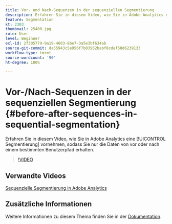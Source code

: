 ```yaml
---
title: Vor- und Nach-Sequenzen in der sequenziellen Segmentierung
description: Erfahren Sie in diesem Video, wie Sie in Adobe Analytics eine Segmentierung vornehmen, sodass Sie nur die Daten von vor oder nach einem bestimmten Benutzerpfad erhalten.
feature: Segmentation
kt: 2303
thumbnail: 25400.jpg
role: User
level: Beginner
exl-id: 2f305779-9a19-4603-8be7-3a5e3bf634ab
source-git-commit: da55943c5e956f7b03952babf8cdaf50d6239133
workflow-type: tm+mt
source-wordcount: '90'
ht-degree: 100%

---
```


# Vor-/Nach-Sequenzen in der sequenziellen Segmentierung {#before-after-sequences-in-sequential-segmentation}

Erfahren Sie in diesem Video, wie Sie in Adobe Analytics eine [!UICONTROL Segmentierung] vornehmen, sodass Sie nur die Daten von vor oder nach einem bestimmten Benutzerpfad erhalten.

>[!VIDEO](https://video.tv.adobe.com/v/25400/?quality=12)

## Verwandte Videos

[Sequenzielle Segmentierung in Adobe Analytics](sequential-segmentation.md)

## Zusätzliche Informationen

Weitere Informationen zu diesem Thema finden Sie in der [Dokumentation](https://experienceleague.adobe.com/docs/analytics/components/segmentation/segmentation-workflow/seg-sequential-build.html?lang=de).

